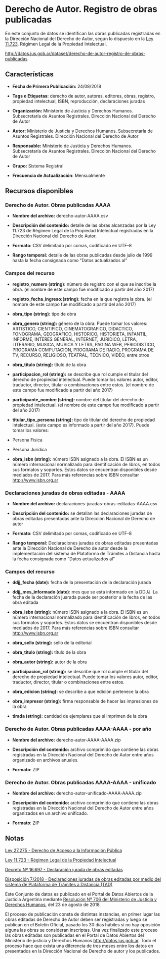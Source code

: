 Derecho de Autor. Registro de obras publicadas
==============================================

En este conjunto de datos se identifican las obras publicadas registradas en la Dirección Nacional del Derecho de Autor, según lo dispuesto en la [Ley 11.723](http://servicios.infoleg.gob.ar/infolegInternet/anexos/40000-44999/42755/texact.htm), Régimen Legal de la Propiedad Intelectual,

<http://datos.jus.gob.ar/dataset/derecho-de-autor-registro-de-obras-publicadas>

Características
---------------

-   **Fecha de Primera Publicación:** 24/08/2018

-   **Tags o Etiquetas:** derecho de autor, autores, editores, obras, registro, propiedad intelectual, ISBN, reproducción, declaraciones juradas

-   **Organización:** Ministerio de Justicia y Derechos Humanos. Subsecretaría de Asuntos Registrales. Dirección Nacional del Derecho de Autor

-   **Autor:** Ministerio de Justicia y Derechos Humanos. Subsecretaría de Asuntos Registrales. Dirección Nacional del Derecho de Autor

-   **Responsable:** Ministerio de Justicia y Derechos Humanos. Subsecretaría de Asuntos Registrales. Dirección Nacional del Derecho de Autor

-   **Grupo:** Sistema Registral

-   **Frecuencia de Actualización:** Mensualmente

Recursos disponibles
--------------------

### Derecho de Autor. Obras publicadas AAAA

-   **Nombre del archivo:** derecho-autor-AAAA.csv

-   **Descripción del contenido:** detalle de las obras alcanzadas por la Ley 11.723 de Régimen Legal de la Propiedad Intelectual registradas en la Dirección Nacional del Derecho de Autor.

-   **Formato:** CSV delimitado por comas, codificado en UTF-8

-   **Rango temporal:** detalle de las obras publicadas desde julio de 1999 hasta la fecha consignada como "Datos actualizados al"

### Campos del recurso

-   **registro_numero (string):** número de registro con el que se inscribe la obra. (el nombre de este campo fue modificado a partir del año 2017)

-   **registro_fecha_ingreso:(string):** fecha en la que registra la obra. (el nombre de este campo fue modificado a partir del año 2017)

-   **obra_tipo (string):** tipo de obra

-   **obra_genero (string):** género de la obra. Puede tomar los valores: ARTISTICO, CIENTIFICO, CINEMATOGRAFICO, DIDACTICO, FONOGRAMA, GEOGRAFICO, HISTORICO, HISTORIETA, INFANTIL, INFORME, INTERES GENERAL, INTERNET, JURIDICO, LETRA, LITERARIO, MUSICA, MUSICA Y LETRA, PAGINA WEB, PERIODISTICO, PROGRAMA COMPUTACION, PROGRAMA DE RADIO, PROGRAMA DE TV, RECURSO, RELIGIOSO, TEATRAL, TECNICO, VIDEO, entre otros

-   **obra_titulo (string):** título de la obra

-   **participacion_rol (string):** se describe que rol cumple el titular del derecho de propiedad intelectual. Puede tomar los valores autor, editor, traductor, director, titular o combinaciones entre estos. (el nombre de este campo fue modificado a partir del año 2017)

-   **participante_nombre (string):** nombre del titular del derecho de propiedad intelectual. (el nombre de este campo fue modificado a partir del año 2017)

-   **titular_tipo_persona (string):** tipo de titular del derecho de propiedad intelectual. (este campo es informado a partir del año 2017). Puede tomar los valores:

-   Persona Física

-   Persona Jurídica

-   **obra_isbn (string):** número ISBN asignado a la obra. El ISBN es un número internacional normalizado para identificación de libros, en todos sus formatos y soportes. Estos datos se encuentran disponibles desde mediados de 2017. Para más referencias sobre ISBN consultar <http://www.isbn.org.ar>

### Declaraciones juradas de obras editadas - AAAA

-   **Nombre del archivo:** declaraciones-juradas-obras-editadas-AAAA.csv

-   **Descripción del contenido:** se detallan las declaraciones juradas de obras editadas presentadas ante la Dirección Nacional de Derecho de autor

-   **Formato:** CSV delimitado por comas, codificado en UTF-8

-   **Rango temporal:** Declaraciones juradas de obras editadas presentadas ante la Dirección Nacional de Derecho de autor desde la implementación del sistema de Plataforma de Trámites a Distancia hasta la fecha consignada como "Datos actualizados al"

### Campos del recurso

-   **ddjj_fecha (date):** fecha de la presentación de la declaración jurada

-   **ddjj_mes_informado (date):** mes que se está informado en la DDJJ. La fecha de la declaración juarada puede ser posterior a la fecha de las obra editada

-   **obra_isbn (string):** número ISBN asignado a la obra. El ISBN es un número internacional normalizado para identificación de libros, en todos sus formatos y soportes. Estos datos se encuentran disponibles desde mediados de 2017. Para más referencias sobre ISBN consultar <http://www.isbn.org.ar>

-   **obra_sello (string):** sello de la editorial

-   **obra_titulo (string):** título de la obra

-   **obra_autor (string):** autor de la obra

-   **participacion_rol (string):** se describe que rol cumple el titular del derecho de propiedad intelectual. Puede tomar los valores autor, editor, traductor, director, titular o combinaciones entre estos.

-   **obra_edicion (string):** se describe a que edición pertenece la obra

-   **obra_impresor (string):** firma responsable de hacer las impresiones de la obra

-   **tirada (string):** cantidad de ejemplares que si imprimen de la obra

### Derecho de Autor. Obras publicadas AAAA-AAAA - por año

-   **Nombre del archivo:** derecho-autor-AAAA-AAAA.zip

-   **Descripción del contenido:** archivo comprimido que contiene las obras registradas en la Dirección Nacional del Derecho de Autor entre años organizado en archivos anuales.

-   **Formato:** ZIP

### Derecho de Autor. Obras publicadas AAAA-AAAA - unificado

-   **Nombre del archivo:** derecho-autor-unificado-AAAA-AAAA.zip

-   **Descripción del contenido:** archivo comprimido que contiene las obras registradas en la Dirección Nacional del Derecho de Autor entre años organizados en un archivo unificado.

-   **Formato:** ZIP

Notas
-----

[Ley 27.275 - Derecho de Acceso a la Información Pública](http://servicios.infoleg.gob.ar/infolegInternet/anexos/265000-269999/265949/norma.htm)

[Ley 11.723 - Régimen Legal de la Propiedad Intelectual](http://servicios.infoleg.gob.ar/infolegInternet/anexos/40000-44999/42755/texact.htm)

[Decreto Nº 16.697 - Declaración jurada de obras editadas](http://servicios.infoleg.gob.ar/infolegInternet/anexos/85000-89999/85124/norma.htm)

[Disposición 7/2018 - Declaraciones juradas de obras editadas por medio del sistema de Plataforma de Trámites a Distancia (TAD)](http://servicios.infoleg.gob.ar/infolegInternet/anexos/310000-314999/311552/norma.htm)

Este Conjunto de datos es publicado en el Portal de Datos Abiertos de la Justicia Argentina mediante [Resolución Nº 706 del Ministerio de Justicia y Derechos Humanos](http://datos.jus.gob.ar/resoluciones/RESOL-2018-706-APN-MJ.pdf), del 23 de agosto de 2018.

El proceso de publicación consta de distintas instancias, en primer lugar las obras editadas de Derecho de Autor deben ser registradas y luego se publican en el Boletín Oficial, pasado los 30 días hábiles si no hay oposición alguna las obras se consideran inscriptas. Una vez finalizado este proceso las obras editadas son publicadas en el Portal de Datos Abiertos del Ministerio de justicia y Derechos Humanos http://datos.jus.gob.ar. Todo el proceso hace que exista una diferencia de tres meses entre los datos en presentados en la Dirección Nacional de Derecho de autor y los publicados.
